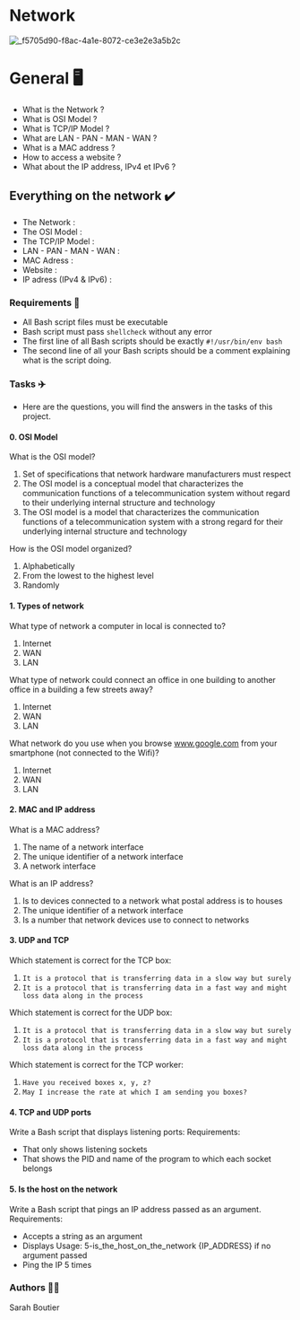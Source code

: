 # Network
![_f5705d90-f8ac-4a1e-8072-ce3e2e3a5b2c](https://github.com/savvyh/holbertonschool-network/assets/139894873/9057e449-cf0a-4618-bbf5-cb0fdaa2dea2)

# General 🖥️ 
- What is the Network ?
- What is OSI Model ?
- What is TCP/IP Model ?
- What are LAN - PAN - MAN - WAN ?
- What is a MAC address ?
- How to access a website ?
- What about the IP address, IPv4 et IPv6 ?

## Everything on the network ✔️
  - The Network :
  - The OSI Model :
  - The TCP/IP Model :
  - LAN - PAN - MAN - WAN :
  - MAC Adress :
  - Website :
  - IP adress (IPv4 & IPv6) :

### Requirements 🧢
  - All Bash script files must be executable
  - Bash script must pass `shellcheck` without any error
  - The first line of all Bash scripts should be exactly `#!/usr/bin/env bash`
  - The second line of all your Bash scripts should be a comment explaining what is the script doing.

### Tasks ✈️ 
* Here are the questions, you will find the answers in the tasks of this project.

#### **0. OSI Model**
What is the OSI model?
 1. Set of specifications that network hardware manufacturers must respect
 2. The OSI model is a conceptual model that characterizes the communication functions of a telecommunication system without regard to their underlying internal structure and technology
 3. The OSI model is a model that characterizes the communication functions of a telecommunication system with a strong regard for their underlying internal structure and technology

How is the OSI model organized?
 1. Alphabetically
 2. From the lowest to the highest level
 3. Randomly

#### **1. Types of network**
What type of network a computer in local is connected to?
 1. Internet
 2. WAN
 3. LAN

What type of network could connect an office in one building to another office in a building a few streets away?
 1. Internet
 2. WAN
 3. LAN

What network do you use when you browse www.google.com from your smartphone (not connected to the Wifi)?
 1. Internet
 2. WAN
 3. LAN

#### **2. MAC and IP address**
What is a MAC address?
 1. The name of a network interface
 2. The unique identifier of a network interface
 3. A network interface

What is an IP address?
 1. Is to devices connected to a network what postal address is to houses
 2. The unique identifier of a network interface
 3. Is a number that network devices use to connect to networks

#### **3. UDP and TCP**
Which statement is correct for the TCP box:
 1. `It is a protocol that is transferring data in a slow way but surely`
 2. `It is a protocol that is transferring data in a fast way and might loss data along in the process`

Which statement is correct for the UDP box:
 1. `It is a protocol that is transferring data in a slow way but surely`
 2. `It is a protocol that is transferring data in a fast way and might loss data along in the process`

Which statement is correct for the TCP worker:
 1. `Have you received boxes x, y, z?`
 2. `May I increase the rate at which I am sending you boxes?`

#### **4. TCP and UDP ports**
Write a Bash script that displays listening ports:
Requirements:
  - That only shows listening sockets
  - That shows the PID and name of the program to which each socket belongs
 
#### **5. Is the host on the network**
Write a Bash script that pings an IP address passed as an argument.
Requirements:
  - Accepts a string as an argument
  - Displays Usage: 5-is_the_host_on_the_network {IP_ADDRESS} if no argument passed
  - Ping the IP 5 times

### Authors 🧞‍♀️
Sarah Boutier
